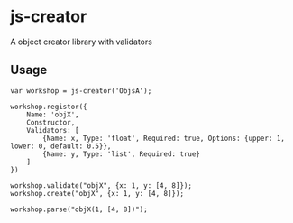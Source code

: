 # js-creator
A object creator library with validators



## Usage


```
var workshop = js-creator('ObjsA');

workshop.registor({
    Name: 'objX',
    Constructor,
    Validators: [
        {Name: x, Type: 'float', Required: true, Options: {upper: 1, lower: 0, default: 0.5}},
        {Name: y, Type: 'list', Required: true}
    ]
})

workshop.validate("objX", {x: 1, y: [4, 8]});
workshop.create("objX", {x: 1, y: [4, 8]});

workshop.parse("objX(1, [4, 8])");
```
